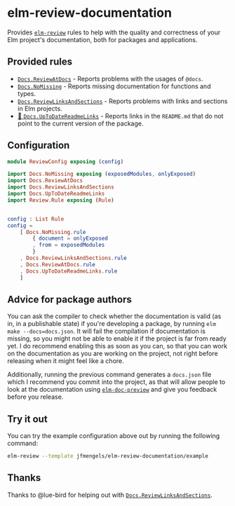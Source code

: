 # elm-review-documentation

Provides [`elm-review`](https://package.elm-lang.org/packages/jfmengels/elm-review/latest/) rules to help with the
quality and correctness of your Elm project's documentation, both for packages and applications.


## Provided rules

- [`Docs.ReviewAtDocs`](https://package.elm-lang.org/packages/jfmengels/elm-review-documentation/2.0.1/Docs-ReviewAtDocs/) - Reports problems with the usages of `@docs`.
- [`Docs.NoMissing`](https://package.elm-lang.org/packages/jfmengels/elm-review-documentation/2.0.1/Docs-NoMissing/) - Reports missing documentation for functions and types.
- [`Docs.ReviewLinksAndSections`](https://package.elm-lang.org/packages/jfmengels/elm-review-documentation/2.0.1/Docs-ReviewLinksAndSections/) - Reports problems with links and sections in Elm projects.
- [🔧 `Docs.UpToDateReadmeLinks`](https://package.elm-lang.org/packages/jfmengels/elm-review-documentation/2.0.1/Docs-UpToDateReadmeLinks/ "Provides automatic fixes") - Reports links in the `README.md` that do not point to the current version of the package.

## Configuration

```elm
module ReviewConfig exposing (config)

import Docs.NoMissing exposing (exposedModules, onlyExposed)
import Docs.ReviewAtDocs
import Docs.ReviewLinksAndSections
import Docs.UpToDateReadmeLinks
import Review.Rule exposing (Rule)


config : List Rule
config =
    [ Docs.NoMissing.rule
        { document = onlyExposed
        , from = exposedModules
        }
    , Docs.ReviewLinksAndSections.rule
    , Docs.ReviewAtDocs.rule
    , Docs.UpToDateReadmeLinks.rule
    ]
```

## Advice for package authors

You can ask the compiler to check whether the documentation is valid (as in, in a publishable state) if you're developing a package, by running `elm make --docs=docs.json`.
It will fail the compilation if documentation is missing, so you might not be able to enable it if the project is
far from ready yet. I do recommend enabling this as soon as you can, so that you can work on the documentation as you are
working on the project, not right before releasing when it might feel like a chore.

Additionally, running the previous command generates a `docs.json` file which I recommend you commit into the project, as
that will allow people to look at the documentation using [`elm-doc-preview`](https://elm-doc-preview.netlify.app/) and
give you feedback before you release.

## Try it out

You can try the example configuration above out by running the following command:

```bash
elm-review --template jfmengels/elm-review-documentation/example
```

## Thanks

Thanks to @lue-bird for helping out with [`Docs.ReviewLinksAndSections`](https://package.elm-lang.org/packages/jfmengels/elm-review-documentation/2.0.1/Docs-ReviewLinksAndSections/).
